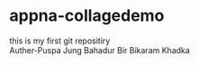 # appna-collagedemo
this is my first git repositiry
<br>
Auther-Puspa Jung Bahadur Bir Bikaram Khadka
